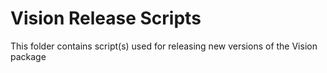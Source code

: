 # Vision Release Scripts

This folder contains script(s) used for releasing new versions of the Vision package